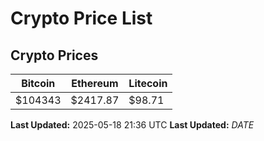 # Crypto Price List

## Crypto Prices
| Bitcoin | Ethereum | Litecoin |
| ------- | -------- | -------- |
| $104343 | $2417.87 | $98.71 |
**Last Updated:** 2025-05-18 21:36 UTC
**Last Updated:** $DATE$
